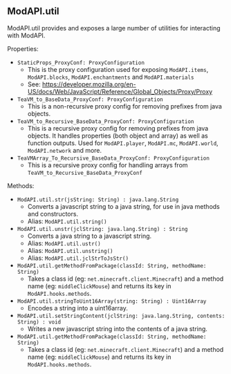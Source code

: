 ## ModAPI.util

ModAPI.util provides and exposes a large number of utilities for interacting with ModAPI.

Properties:

- `StaticProps_ProxyConf: ProxyConfiguration`
  - This is the proxy configuration used for exposing `ModAPI.items`, `ModAPI.blocks`, `ModAPI.enchantments` and `ModAPI.materials`
  - See: https://developer.mozilla.org/en-US/docs/Web/JavaScript/Reference/Global_Objects/Proxy/Proxy
- `TeaVM_to_BaseData_ProxyConf: ProxyConfiguration`
  - This is a non-recursive proxy config for removing prefixes from java objects.
- `TeaVM_to_Recursive_BaseData_ProxyConf: ProxyConfiguration`
  - This is a recursive proxy config for removing prefixes from java objects. It handles properties (both object and array) as well as function outputs. Used for `ModAPI.player`, `ModAPI.mc`, `ModAPI.world`, `ModAPI.network` and more.
- `TeaVMArray_To_Recursive_BaseData_ProxyConf: ProxyConfiguration`
  - This is a recursive proxy config for handling arrays from `TeaVM_to_Recursive_BaseData_ProxyConf`

Methods:

- `ModAPI.util.str(jsString: String) : java.lang.String`
  - Converts a javascript string to a java string, for use in java methods and constructors.
  - Alias: `ModAPI.util.string()`
- `ModAPI.util.unstr(jclString: java.lang.String) : String`
  - Converts a java string to a javascript string.
  - Alias: `ModAPI.util.ustr()`
  - Alias: `ModAPI.util.unstring()`
  - Alias: `ModAPI.util.jclStrToJsStr()`
- `ModAPI.util.getMethodFromPackage(classId: String, methodName: String)`
  - Takes a class id (eg: `net.minecraft.client.Minecraft`) and a method name (eg: `middleClickMouse`) and returns its key in `ModAPI.hooks.methods`.
- `ModAPI.util.stringToUint16Array(string: String) : Uint16Array`
  - Encodes a string into a uint16array.
- `ModAPI.util.setStringContent(jclString: java.lang.String, contents: String) : void`
  - Writes a new javascript string into the contents of a java string.
- `ModAPI.util.getMethodFromPackage(classId: String, methodName: String)`
  - Takes a class id (eg: `net.minecraft.client.Minecraft`) and a method name (eg: `middleClickMouse`) and returns its key in `ModAPI.hooks.methods`.